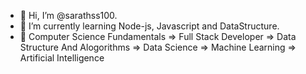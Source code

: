 - 👋 Hi, I’m @sarathss100.
- 🌱 I’m currently learning Node-js, Javascript and DataStructure.
- 🌱 Computer Science Fundamentals => Full Stack Developer => Data Structure And Alogorithms => Data Science => Machine Learning => Artificial Intelligence

